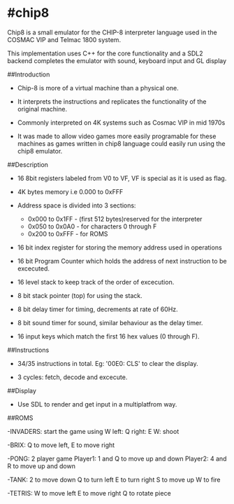 #chip8
=====

Chip8 is a small emulator for the CHIP-8 interpreter language used in the COSMAC VIP and Telmac 1800 system.

This implementation uses C++ for the core functionality and a SDL2 backend completes the emulator with sound, keyboard input and GL display

##Introduction

- Chip-8 is more of a virtual machine than a physical one.

- It interprets the instructions and replicates the functionality of the original machine.

- Commonly interpreted on 4K systems such as Cosmac VIP in mid 1970s

- It was made to allow video games more easily programable for these machines as games written in chip8 language could easily run using the chip8 emulator.

##Description

- 16 8bit registers labeled from V0 to VF, VF is special as it is used as flag.

- 4K bytes memory i.e 0.000 to 0xFFF

- Address space is divided into 3 sections:
  - 0x000 to 0x1FF - (first 512 bytes)reserved for the interpreter
  - 0x050 to 0x0A0 - for characters 0 through F
  - 0x200 to 0xFFF - for ROMS

- 16 bit index register for storing the memory address used in operations

- 16 bit Program Counter which holds the address of next instruction to be excecuted.

- 16 level stack to keep track of the order of excecution.

- 8 bit stack pointer (top) for using the stack.

- 8 bit delay timer for timing, decrements at rate of 60Hz.

- 8 bit sound timer for sound, similar behaviour as the delay timer.

- 16 input keys which match the first 16 hex values (0 through F).

##Instructions

- 34/35 instructions in total. Eg: '00E0: CLS' to clear the display.

- 3 cycles: fetch, decode and excecute.

##Display

- Use SDL to render and get input in a multiplatfrom way.

##ROMS

-INVADERS: start the game using W
        left: Q
        right: E
        W: shoot

-BRIX: Q to move left, E to move right

-PONG: 2 player game
        Player1: 1 and Q to move up and down
        Player2: 4 and R to move up and down

-TANK: 2 to move down
        Q to turn left
        E to turn right
        S to move up
        W to fire

-TETRIS: W to move left
        E to move right
        Q to rotate piece
